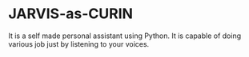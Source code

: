 # JARVIS-as-CURIN
It is a self made personal assistant using Python. It is capable of doing various job just by listening to your voices.
